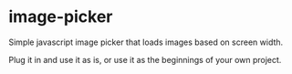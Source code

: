 # image-picker

Simple javascript image picker that loads images based on screen width.

Plug it in and use it as is, or use it as the beginnings of your own project.


